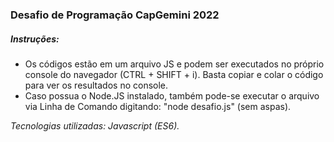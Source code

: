 ### Desafio de Programação CapGemini 2022

##### Instruções:

- Os códigos estão em um arquivo JS e podem ser executados no próprio console do navegador (CTRL + SHIFT + i). Basta copiar e colar o código para ver os resultados no console.
- Caso possua o Node.JS instalado, também pode-se executar o arquivo via Linha de Comando digitando: "node desafio.js" (sem aspas).



*Tecnologias utilizadas: Javascript (ES6).*

